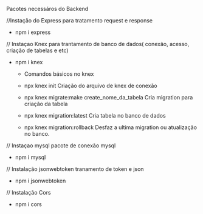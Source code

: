 Pacotes necessáros do Backend

//Instação do Express para tratamento request e response
* npm i express

// Instaçao Knex para trantamento de banco de dados( conexão, acesso, criação de tabelas e etc)
* npm i knex
    
    - Comandos básicos no knex
    
    * npx knex init
        Criação do arquivo de knex de conexão

    * npx knex migrate:make create_nome_da_tabela
        Cria migration para criação da tabela
 
    * npx knex migration:latest 
        Cria tabela no banco de dados
    
    * npx knex migration:rollback
        Desfaz a ultima migration ou atualização no banco.
 

// Instaçao mysql pacote de conexão mysql
* npm i mysql

// Instalação jsonwebtoken tranamento de token e json
* npm i jsonwebtoken

// Instalação Cors
* npm i cors
